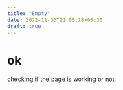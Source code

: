 ```yaml
---
title: "Empty"
date: 2022-11-30T21:05:18+05:30
draft: true 
---
```


# ok
checking if the page is working or not.
